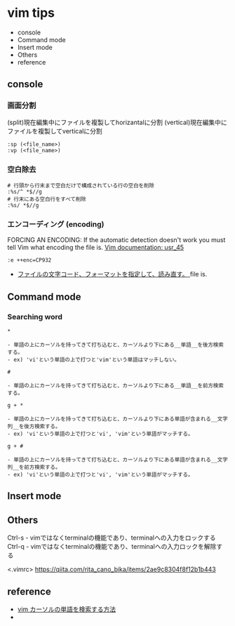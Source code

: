 # vim tips
- console
- Command mode
- Insert mode
- Others
- reference


<vim>

## console
### 画面分割
(split)現在編集中にファイルを複製してhorizantalに分割
(vertical)現在編集中にファイルを複製してverticalに分割
```
:sp (<file_name>)
:vp (<file_name>)
```

### 空白除去
```
# 行頭から行末まで空白だけで構成されている行の空白を削除
:%s/^ *$//g
# 行末にある空白行をすべて削除
:%s/ *$//g
```

### エンコーディング (encoding)
FORCING AN ENCODING: If the automatic detection doesn't work you must tell Vim what encoding the file is. <a href="http://vimdoc.sourceforge.net/htmldoc/usr_45.html">Vim documentation: usr_45</a>
```
:e ++enc=CP932
```
- <a href="http://nanasi.jp/articles/howto/file/open-with-format.html">ファイルの文字コード、フォーマットを指定して、読み直す。 </a>
file is.<a href=""></a>


## Command mode
### Searching word
```
*
```
    - 単語の上にカーソルを持ってきて打ち込むと、カーソルより下にある__単語__を後方検索する。
    - ex) 'vi'という単語の上で打つと'vim'という単語はマッチしない。
```
#
```
    - 単語の上にカーソルを持ってきて打ち込むと、カーソルより下にある__単語__を前方検索する。
```
g + *
```
    - 単語の上にカーソルを持ってきて打ち込むと、カーソルより下にある単語が含まれる__文字列__を後方検索する。
    - ex) 'vi'という単語の上で打つと'vi', 'vim'という単語がマッチする。
```
g + #
```
    - 単語の上にカーソルを持ってきて打ち込むと、カーソルより下にある単語が含まれる__文字列__を前方検索する。
    - ex) 'vi'という単語の上で打つと'vi', 'vim'という単語がマッチする。



## Insert mode



## Others
Ctrl-s
    - vimではなくterminalの機能であり、terminalへの入力をロックする
Ctrl-q
    - vimではなくterminalの機能であり、terminalへの入力ロックを解除する



<.vimrc>
https://qiita.com/rita_cano_bika/items/2ae9c8304f8f12b1b443


## reference
- <a href="http://kaworu.jpn.org/kaworu/2008-03-29-1.php">vim カーソルの単語を検索する方法</a>
- 
